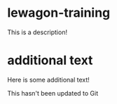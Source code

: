 # lewagon-training

This is a description!

 # additional text

 Here is some additional text!

This hasn't been updated to Git
